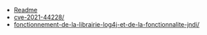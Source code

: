 * [Readme](004_exploits/log4j/README.md)
* [cve-2021-44228/](004_exploits/log4j/cve-2021-44228/CVE-2021-44228.md)
* [fonctionnement-de-la-librairie-log4j-et-de-la-fonctionnalite-jndi/](004_exploits/log4j/fonctionnement-de-la-librairie-log4j-et-de-la-fonctionnalite-jndi/FONCTIONNEMENT-DE-LA-LIBRAIRIE-LOG4J-ET-DE-LA-FONCTIONNALITE-JNDI.md)